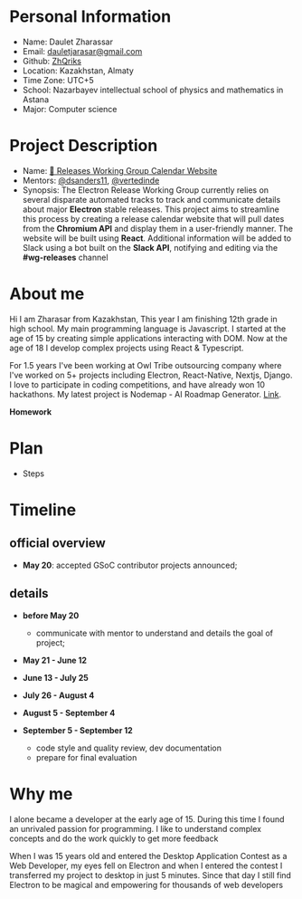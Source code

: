**Personal Information**
=====================
- Name: Daulet Zharassar
- Email: dauletjarasar@gmail.com
- Github: [ZhQriks](https://github.com/zhqriks)
- Location: Kazakhstan, Almaty
- Time Zone: UTC+5
- School: Nazarbayev intellectual school of physics and mathematics in Astana
- Major: Computer science

**Project Description**
=====================
- Name: [📅 Releases Working Group Calendar Website](https://ccextractor.org/public/gsoc/rtorrent-modern-rpc/)
- Mentors: [@dsanders11](https://github.com/dsanders11), [@vertedinde](https://github.com/vertedinde)
- Synopsis:
  The Electron Release Working Group currently relies on several disparate automated tracks to track and communicate details about major **Electron** stable releases. This project aims to streamline this process by creating a release calendar website that will pull dates from the **Chromium API** and display them in a user-friendly manner. The website will be built using **React**. Additional information will be added to Slack using a bot built on the **Slack API**, notifying and editing via the **#wg-releases** channel


**About me**
=====================
Hi I am Zharasar from Kazakhstan, This year I am finishing 12th grade in high school. My main programming language is Javascript. I started at the age of 15 by creating simple applications interacting with DOM. Now at the age of 18 I develop complex projects using React & Typescript.

For 1.5 years I've been working at Owl Tribe outsourcing company where I've worked on 5+ projects including Electron, React-Native, Nextjs, Django. I love to participate in coding competitions, and have already won 10 hackathons. My latest project is Nodemap - AI Roadmap Generator. [Link](https://nodemap.vercel.app).

**Homework**

**Plan**
=====================

- Steps

**Timeline**
=====================

## official overview

- **May 20**: accepted GSoC contributor projects announced;

## details

- **before May 20**
  - communicate with mentor to understand and details the goal of project;

- **May 21 - June 12**

- **June 13 - July 25**
 

- **July 26 - August 4**

- **August 5 - September 4**

- **September 5 - September 12**
  - code style and quality review, dev documentation
  - prepare for final evaluation

**Why me**
=====================
I alone became a developer at the early age of 15.  During this time I found an unrivaled passion for programming. I like to understand complex concepts and do the work quickly to get more feedback

When I was 15 years old and entered the Desktop Application Contest as a Web Developer, my eyes fell on Electron and when I entered the contest I transferred my project to desktop in just 5 minutes. Since that day I still find Electron to be magical and empowering for thousands of web developers
